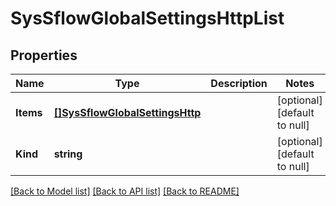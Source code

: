 # SysSflowGlobalSettingsHttpList

## Properties
Name | Type | Description | Notes
------------ | ------------- | ------------- | -------------
**Items** | [**[]SysSflowGlobalSettingsHttp**](sys_sflow_globalSettings_http.md) |  | [optional] [default to null]
**Kind** | **string** |  | [optional] [default to null]

[[Back to Model list]](../README.md#documentation-for-models) [[Back to API list]](../README.md#documentation-for-api-endpoints) [[Back to README]](../README.md)


